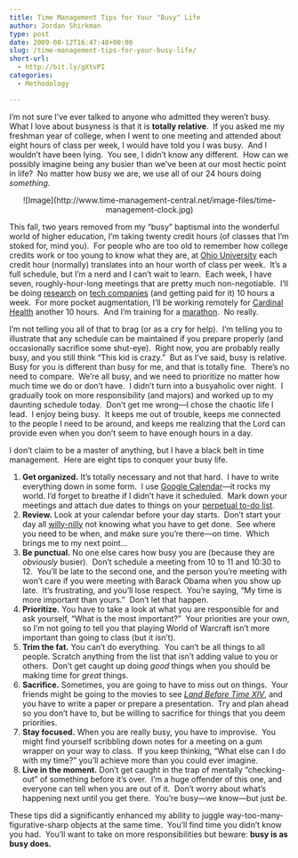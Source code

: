 ```yaml
---
title: Time Management Tips for Your "Busy" Life
author: Jordan Shirkman
type: post
date: 2009-08-12T16:47:48+00:00
slug: /time-management-tips-for-your-busy-life/
short-url:
  - http://bit.ly/gXtvPI
categories:
  - Methodology

---
```

I’m not sure I’ve ever talked to anyone who admitted they weren’t busy.  What I love about busyness is that it is **totally relative**.  If you asked me my freshman year of college, when I went to one meeting and attended about eight hours of class per week, I would have told you I was busy.  And I wouldn’t have been lying.  You see, I didn’t know any different.  How can we possibly imagine being any busier than we’ve been at our most hectic point in life?  No matter how busy we are, we use all of our 24 hours doing _something_.

<p style="text-align:center;">
  ![Image](http://www.time-management-central.net/image-files/time-management-clock.jpg)
</p>

This fall, two years removed from my “busy” baptismal into the wonderful world of higher education, I’m taking twenty credit hours (of classes that I’m stoked for, mind you).  For people who are too old to remember how college credits work or too young to know what they are, at [Ohio University](http://www.ohio.edu) each credit hour (normally) translates into an hour worth of class per week.  It’s a full schedule, but I’m a nerd and I can’t wait to learn.  Each week, I have seven, roughly-hour-long meetings that are pretty much non-negotiable.  I’ll be doing [research](http://www.voinovichschool.ohio.edu/index.aspx) on [tech companies](http://www.techgrowthohio.com/) (and getting paid for it) 10 hours a week.  For more pocket augmentation, I’ll be working remotely for [Cardinal Health](http://www.cardinal.com) another 10 hours.  And I’m training for a [marathon](http://arizona.competitor.com/).  No really.

I’m not telling you all of that to brag (or as a cry for help).  I’m telling you to illustrate that any schedule can be maintained if you prepare properly (and occasionally sacrifice some shut-eye).  Right now, you are probably really busy, and you still think “This kid is crazy.”  But as I’ve said, busy is relative.  Busy for you is different than busy for me, and that is totally fine.  There’s no need to compare.  We’re all busy, and we need to prioritize no matter how much time we do or don’t have.  I didn’t turn into a busyaholic over night.  I gradually took on more responsibility (and majors) and worked up to my daunting schedule today.  Don’t get me wrong—I chose the chaotic life I lead.  I enjoy being busy.  It keeps me out of trouble, keeps me connected to the people I need to be around, and keeps me realizing that the Lord can provide even when you don’t seem to have enough hours in a day.

I don’t claim to be a master of anything, but I have a black belt in time management.  Here are eight tips to conquer your busy life.

  1. **Get organized.** It’s totally necessary and not that hard.  I have to write everything down in some form.  I use [Google Calendar](http://calendar.google.com)—it rocks my world. I’d forget to breathe if I didn’t have it scheduled.  Mark down your meetings and attach due dates to things on your [perpetual to-do list](http://www.thelincolnletters.net/2009/08/perpetual-to-do-list.html).
  2. **Review.** Look at your calendar before your day starts.  Don’t start your day all [willy-nilly](http://www.merriam-webster.com/dictionary/willy-nilly) not knowing what you have to get done.  See where you need to be when, and make sure you’re there—on time.  Which brings me to my next point…
  3. **Be punctual.** No one else cares how busy you are (because they are _obviously_ busier).  Don’t schedule a meeting from 10 to 11 and 10:30 to 12.  You’ll be late to the second one, and the person you’re meeting with won’t care if you were meeting with Barack Obama when you show up late.  It’s frustrating, and you’ll lose respect.  You’re saying, “My time is more important than yours.”  Don’t let that happen.
  4. **Prioritize.** You have to take a look at what you are responsible for and ask yourself, “What is the most important?”  Your priorities are your own, so I’m not going to tell you that playing World of Warcraft isn’t more important than going to class (but it isn’t).
  5. **Trim the fat.** You can’t do everything.  You can’t be all things to all people. Scratch anything from the list that isn’t adding value to you or others.  Don’t get caught up doing _good_ things when you should be making time for _great_ things.
  6. **Sacrifice.** Sometimes, you are going to have to miss out on things.  Your friends might be going to the movies to see _[Land Before Time XIV](http://en.wikipedia.org/wiki/The_Land_Before_Time_%28series%29)_, and you have to write a paper or prepare a presentation.  Try and plan ahead so you don’t have to, but be willing to sacrifice for things that you deem priorities.
  7. **Stay focused.** When you are really busy, you have to improvise.  You might find yourself scribbling down notes for a meeting on a gum wrapper on your way to class.  If you keep thinking, “What else can I do with my time?” you’ll achieve more than you could ever imagine.
  8. **Live in the moment.** Don’t get caught in the trap of mentally “checking-out” of something before it’s over.  I’m a huge offender of this one, and everyone can tell when you are out of it.  Don’t worry about what’s happening next until you get there.  You’re busy—we know—but just _be_.

These tips did a significantly enhanced my ability to juggle way-too-many-figurative-sharp objects at the same time.  You’ll find time you didn’t know you had.  You’ll want to take on more responsibilities but beware: **busy is as busy does.**
